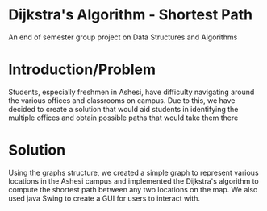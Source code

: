# Dijkstra's Algorithm - Shortest Path

An end of semester group project on Data Structures and Algorithms

# Introduction/Problem

Students, especially freshmen in Ashesi, have difficulty navigating around the various offices and classrooms on campus. Due to this, we have decided to create a solution that would aid students in identifying the multiple offices and obtain possible paths that would take them there

# Solution
Using the graphs structure, we created a simple graph to represent various locations in the Ashesi campus and implemented the Dijkstra's algorithm to compute the shortest path between any two locations on the map. We also used java Swing to create a GUI for users to interact with.
